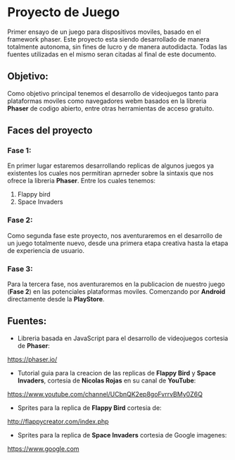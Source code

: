 # Proyecto de Juego

Primer ensayo de un juego para dispositivos moviles, basado en el framework phaser. Este proyecto esta siendo desarrollado de manera totalmente autonoma, sin fines de lucro y de manera autodidacta. Todas las fuentes utilizadas en el mismo seran citadas al final de este documento. 

## Objetivo:

Como objetivo principal tenemos el desarrollo de videojuegos tanto para plataformas moviles como navegadores webm basados en la libreria **Phaser** de codigo abierto, entre otras herramientas de acceso gratuito.

## Faces del proyecto

### Fase 1: 

En primer lugar estaremos desarrollando replicas de algunos juegos ya existentes los cuales nos permitiran aprneder sobre la sintaxis que nos ofrece la libreria **Phaser**. Entre los cuales tenemos:

1. Flappy bird
2. Space Invaders

### Fase 2:

Como segunda fase este proyecto, nos aventuraremos en el desarrollo de un juego totalmente nuevo, desde una primera etapa creativa hasta la etapa de experiencia de usuario.

### Fase 3:

Para la tercera fase, nos aventuraremos en la publicacion de nuestro juego (**Fase 2**) en las potenciales plataformas moviles. Comenzando por **Android** directamente desde la **PlayStore**.

## Fuentes: 

- Libreria basada en JavaScript para el desarrollo de videojuegos cortesia de **Phaser**:

https://phaser.io/

- Tutorial guia para la creacion de las replicas de **Flappy Bird** y **Space Invaders**, cortesia de **Nicolas Rojas** en su canal de **YouTube**:

https://www.youtube.com/channel/UCbnQK2ep8goFvrrvBMy0Z6Q

- Sprites para la replica de **Flappy Bird** cortesia de:

http://flappycreator.com/index.php

- Sprites para la replica de **Space Invaders** cortesia de Google imagenes:

https://www.google.com
